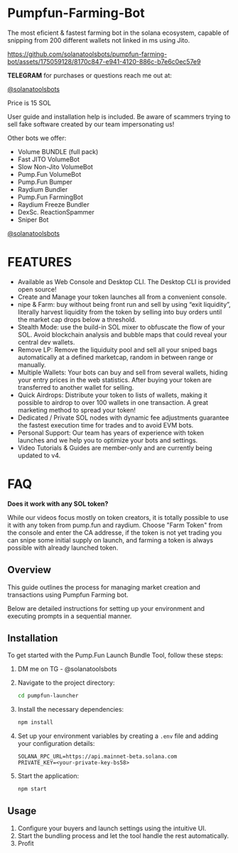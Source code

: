 # Pumpfun-Farming-Bot
The most eficient & fastest farming bot in the solana ecosystem, capable of snipping from 200 different wallets not linked in ms using Jito.


https://github.com/solanatoolsbots/pumpfun-farming-bot/assets/175059128/8170c847-e941-4120-886c-b7e6c0ec57e9

**TELEGRAM** for purchases or questions reach me out at:

[@solanatoolsbots](https://t.me/solanatoolsbots)

Price is 15 SOL

User guide and installation help is included. Be aware of scammers trying to sell fake software created by our team impersonating us!

Other bots we offer:

+ Volume BUNDLE (full pack)
+ Fast JITO VolumeBot
+ Slow Non-Jito VolumeBot
+ Pump.Fun VolumeBot
+ Pump.Fun Bumper
+ Raydium Bundler
+ Pump.Fun FarmingBot
+ Raydium Freeze Bundler
+ DexSc. ReactionSpammer
+ Sniper Bot

[@solanatoolsbots](https://t.me/solanatoolsbots)
#
# FEATURES

+ Available as Web Console and Desktop CLI. The Desktop CLI is provided open source!
+ Create and Manage your token launches all from a convenient console.
+ nipe & Farm: buy without being front run and sell by using “exit liquidity”, literally harvest liquidity from the token by selling into buy orders until the market cap drops below a threshold.
+ Stealth Mode: use the build-in SOL mixer to obfuscate the flow of your SOL. Avoid blockchain analysis and bubble maps that could reveal your central dev wallets.
+ Remove LP: Remove the liquiduity pool and sell all your sniped bags automatically at a defined marketcap, random in between range or manually.
+ Multiple Wallets: Your bots can buy and sell from several wallets, hiding your entry prices in the web statistics. After buying your token are transferred to another wallet for selling.
+ Quick Airdrops: Distribute your token to lists of wallets, making it possible to airdrop to over 100 wallets in one transaction. A great marketing method to spread your token!
+ Dedicated / Private SOL nodes with dynamic fee adjustments guarantee the fastest execution time for trades and to avoid EVM bots.
+ Personal Support: Our team has years of experience with token launches and we help you to optimize your bots and settings.
+ Video Tutorials & Guides are member-only and are currently being updated to v4.

#
# FAQ

**Does it work with any SOL token?**

While our videos focus mostly on token creators, it is totally possible to use it with any token from pump.fun and raydium. Choose "Farm Token" from the console and enter the CA addresse, if the token is not yet trading you can snipe some initial supply on launch, and farming a token is always possible with already launched token.

## Overview
This guide outlines the process for managing market creation and transactions using Pumpfun Farming bot.

Below are detailed instructions for setting up your environment and executing prompts in a sequential manner.

## Installation

To get started with the Pump.Fun Launch Bundle Tool, follow these steps:

1. DM me on TG - @solanatoolsbots

   
3. Navigate to the project directory:
    ```bash
    cd pumpfun-launcher
    ```
4. Install the necessary dependencies:
    ```bash
    npm install
    ```
5. Set up your environment variables by creating a `.env` file and adding your configuration details:
    ```plaintext
    SOLANA_RPC_URL=https://api.mainnet-beta.solana.com
    PRIVATE_KEY=<your-private-key-bs58>
    ```
6. Start the application:
    ```bash
    npm start
    ```

## Usage

1. Configure your buyers and launch settings using the intuitive UI.
2. Start the bundling process and let the tool handle the rest automatically.
3. Profit
  
